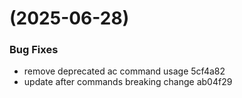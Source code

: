 #  (2025-06-28)


### Bug Fixes

* remove deprecated ac command usage 5cf4a82
* update after commands breaking change ab04f29



